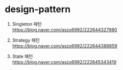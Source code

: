 # design-pattern

1. Singleton 패턴 <br>
https://blog.naver.com/aszx6992/222644327980

2. Strategy 패턴 <br>
https://blog.naver.com/aszx6992/222644388859

3. State 패턴 <br>
https://blog.naver.com/aszx6992/222645343419
